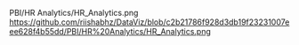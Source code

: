 PBI/HR Analytics/HR_Analytics.png
https://github.com/riishabhz/DataViz/blob/c2b21786f928d3db19f23231007eee628f4b55dd/PBI/HR%20Analytics/HR_Analytics.png


